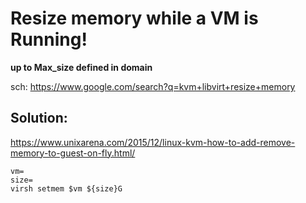 # Resize memory while a VM is Running!
**up to Max_size defined in domain**

sch: https://www.google.com/search?q=kvm+libvirt+resize+memory

## Solution:
https://www.unixarena.com/2015/12/linux-kvm-how-to-add-remove-memory-to-guest-on-fly.html/

```
vm=
size=
virsh setmem $vm ${size}G
```
